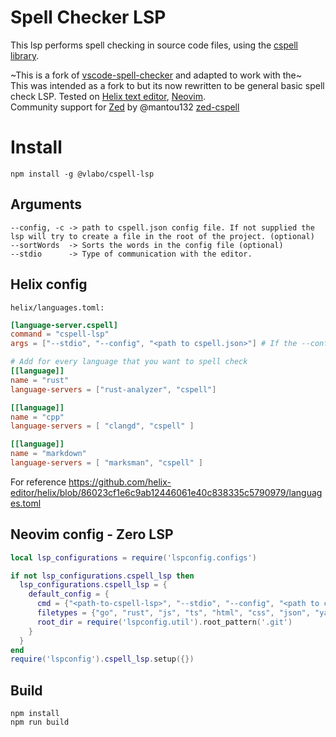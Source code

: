 # Spell Checker LSP

This lsp performs spell checking in source code files, using the [cspell library](https://cspell.org/).

~This is a fork of [vscode-spell-checker](https://github.com/streetsidesoftware/vscode-spell-checker) and adapted to work with the~  
This was intended as a fork to  but its now rewritten to be general basic spell check LSP.
Tested on [Helix text editor](https://helix-editor.com/), [Neovim](https://neovim.io/).  
Community support for [Zed](https://zed.dev/) by @mantou132 [zed-cspell](https://github.com/mantou132/zed-cspell)

# Install
```
npm install -g @vlabo/cspell-lsp
```

## Arguments

```
--config, -c -> path to cspell.json config file. If not supplied the lsp will try to create a file in the root of the project. (optional)
--sortWords  -> Sorts the words in the config file (optional)
--stdio      -> Type of communication with the editor. 
```

## Helix config
`helix/languages.toml:`  
```toml
[language-server.cspell]
command = "cspell-lsp"
args = ["--stdio", "--config", "<path to cspell.json>"] # If the --config parameter is missing it will use the project cspell.json file.

# Add for every language that you want to spell check
[[language]]
name = "rust"
language-servers = ["rust-analyzer", "cspell"]

[[language]]
name = "cpp"
language-servers = [ "clangd", "cspell" ]

[[language]]
name = "markdown"
language-servers = [ "marksman", "cspell" ]
```
For reference https://github.com/helix-editor/helix/blob/86023cf1e6c9ab12446061e40c838335c5790979/languages.toml

## Neovim config - Zero LSP
```lua
local lsp_configurations = require('lspconfig.configs')

if not lsp_configurations.cspell_lsp then
  lsp_configurations.cspell_lsp = {
    default_config = {
      cmd = {"<path-to-cspell-lsp>", "--stdio", "--config", "<path to cspell.json>"}, -- If the --config parameter is missing it will use the project cspell.json file.
      filetypes = {"go", "rust", "js", "ts", "html", "css", "json", "yaml", "markdown", "gitcommit"},
      root_dir = require('lspconfig.util').root_pattern('.git')
    }
  }
end
require('lspconfig').cspell_lsp.setup({})
```

## Build
```
npm install
npm run build
```


